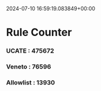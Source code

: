 2024-07-10 16:59:19.083849+00:00
# Rule Counter 
 ### UCATE : 475672

 ### Veneto : 76596

 ### Allowlist : 13930